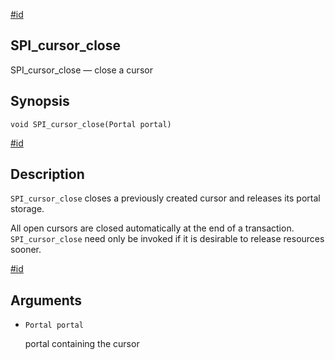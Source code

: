 [#id](#SPI-SPI-CURSOR-CLOSE)

## SPI\_cursor\_close

SPI\_cursor\_close — close a cursor

## Synopsis

```
void SPI_cursor_close(Portal portal)
```

[#id](#id-1.8.12.8.28.5)

## Description

`SPI_cursor_close` closes a previously created cursor and releases its portal storage.

All open cursors are closed automatically at the end of a transaction. `SPI_cursor_close` need only be invoked if it is desirable to release resources sooner.

[#id](#id-1.8.12.8.28.6)

## Arguments

* `Portal portal`

  portal containing the cursor